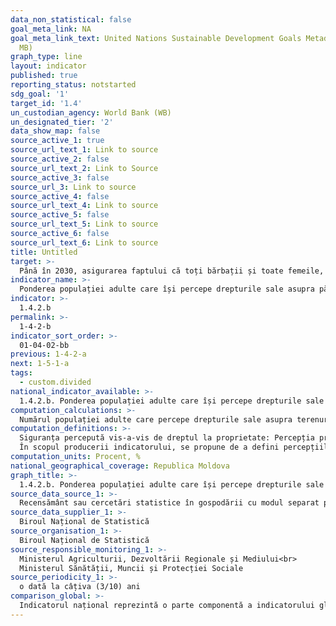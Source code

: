 ```yaml
---
data_non_statistical: false
goal_meta_link: NA
goal_meta_link_text: United Nations Sustainable Development Goals Metadata (PDF 4.0
  MB)
graph_type: line
layout: indicator
published: true
reporting_status: notstarted
sdg_goal: '1'
target_id: '1.4'
un_custodian_agency: World Bank (WB)
un_designated_tier: '2'
data_show_map: false
source_active_1: true
source_url_text_1: Link to source
source_active_2: false
source_url_text_2: Link to Source
source_active_3: false
source_url_3: Link to source
source_active_4: false
source_url_text_4: Link to source
source_active_5: false
source_url_text_5: Link to source
source_active_6: false
source_url_text_6: Link to source
title: Untitled
target: >-
  Până în 2030, asigurarea faptului că toți bărbații și toate femeile, în special cei săraci și vulnerabili,   au drepturi egale la resursele economice, precum și acces la serviciile de bază, dreptul la proprietate și control asupra terenurilor și a altor forme de proprietate, moștenire, resurse naturale,  tehnologii noi potrivite și servicii financiare, inclusiv de microfinanțare
indicator_name: >-
  Ponderea populației adulte care își percepe drepturile sale asupra pământului ca fiind sigure
indicator: >-
  1.4.2.b
permalink: >-
  1-4-2-b
indicator_sort_order: >-
  01-04-02-bb
previous: 1-4-2-a
next: 1-5-1-a
tags:
  - custom.divided
national_indicator_available: >-
  1.4.2.b. Ponderea populației adulte care își percepe drepturile sale asupra pământului ca fiind sigure
computation_calculations: >-
  Numărul populației adulte care percepe drepturile sale asupra terenurilor ca fiind sigure raportat la numărul total al populației adulte *100.
computation_definitions: >-
  Siguranța percepută vis-a-vis de dreptul la proprietate: Percepția privind siguranța dreptului la proprietate se referă la percepția unui individ despre probabilitatea pierderii involuntare a unui teren aflat în posesie sau a capacității de utilizare a acestuia. Deși ar părea că persoanele care nu dețin careva documente privind drepturile de proprietate asupra terenurilor pot fi des percepuți ca fiind în situație de risc, sau cei care dețin aceste documente sunt mai protejați, de fapt pot exista situații în care nici posesia a astfel de documente nu poate garanta siguranța asupra terenului. Dimpotrivă, chiar și fără documente legale, persoanele se pot simți protejate împotriva deposedării sau privării. Prin urmare, observarea și analizarea acestor situații va permite o înțelegere mai bună a securității funciare, bazată pe un contextul specific al țării. <br> 
  În scopul producerii indicatorului, se propune de a defini percepțiile privind siguranța asupra proprietății unui teren dacă: (i) titularul de drept (respondentul) nu declară careva teamă cu privire la pierderea involuntară a terenului în următorii cinci ani din cauza, de exemplu, cărorva pericole/amenințări în interiorul familiei, comunității sau externe și (ii)  titularul de drept declară că are dreptul de a transmite în moștenire terenul.
computation_units: Procent, %
national_geographical_coverage: Republica Moldova
graph_title: >-
  1.4.2.b. Ponderea populației adulte care își percepe drepturile sale asupra pământului ca fiind sigure
source_data_source_1: >-
  Recensământ sau cercetări statistice în gospodării cu modul separat privind percepțiile populației (de tip CBGC, MICS, sau altele) cu integrarea modului care va fi elaborat de FAO și Un Women (modulul ar include si colectarea de date privind proporția populației cu documente de proprietate asupra terenurilor =(a) din 1.4.2)
source_data_supplier_1: >-
  Biroul Național de Statistică
source_organisation_1: >-
  Biroul Național de Statistică
source_responsible_monitoring_1: >-
  Ministerul Agriculturii, Dezvoltării Regionale și Mediului<br> 
  Ministerul Sănătății, Muncii și Protecției Sociale
source_periodicity_1: >-
  o dată la câțiva (3/10) ani
comparison_global: >-
  Indicatorul național reprezintă o parte componentă a indicatorului global (indicatorul global reprezintă suma ponderată a valorilor (a) si (b) ale 1.4.1 = 0.5∗(a)+0.5∗(b))
---
```

